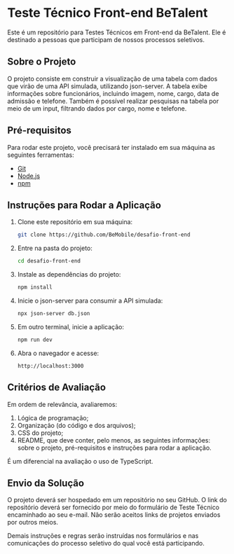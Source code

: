 # Teste Técnico Front-end BeTalent

Este é um repositório para Testes Técnicos em Front-end da BeTalent. Ele é destinado a pessoas que participam de nossos processos seletivos.

## Sobre o Projeto

O projeto consiste em construir a visualização de uma tabela com dados que virão de uma API simulada, utilizando json-server. A tabela exibe informações sobre funcionários, incluindo imagem, nome, cargo, data de admissão e telefone. Também é possível realizar pesquisas na tabela por meio de um input, filtrando dados por cargo, nome e telefone.

## Pré-requisitos

Para rodar este projeto, você precisará ter instalado em sua máquina as seguintes ferramentas:

- [Git](https://git-scm.com/)
- [Node.js](https://nodejs.org/en/)
- [npm](https://www.npmjs.com/)

## Instruções para Rodar a Aplicação

1. Clone este repositório em sua máquina:
    ```sh
    git clone https://github.com/BeMobile/desafio-front-end
    ```

2. Entre na pasta do projeto:
    ```sh
    cd desafio-front-end
    ```

3. Instale as dependências do projeto:
    ```sh
    npm install
    ```

4. Inicie o json-server para consumir a API simulada:
    ```sh
    npx json-server db.json
    ```

5. Em outro terminal, inicie a aplicação:
    ```sh
    npm run dev
    ```

6. Abra o navegador e acesse:
    ```
    http://localhost:3000
    ```

## Critérios de Avaliação

Em ordem de relevância, avaliaremos:

1. Lógica de programação;
2. Organização (do código e dos arquivos);
3. CSS do projeto;
4. README, que deve conter, pelo menos, as seguintes informações: sobre o projeto, pré-requisitos e instruções para rodar a aplicação.

É um diferencial na avaliação o uso de TypeScript.

## Envio da Solução

O projeto deverá ser hospedado em um repositório no seu GitHub. O link do repositório deverá ser fornecido por meio do formulário de Teste Técnico encaminhado ao seu e-mail. Não serão aceitos links de projetos enviados por outros meios.

Demais instruções e regras serão instruídas nos formulários e nas comunicações do processo seletivo do qual você está participando.
